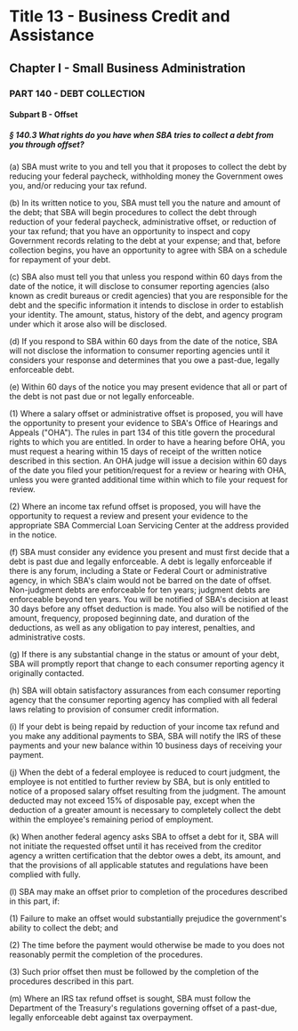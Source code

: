 
# Title 13 - Business Credit and Assistance
## Chapter I - Small Business Administration
### PART 140 - DEBT COLLECTION
#### Subpart B - Offset
##### § 140.3 What rights do you have when SBA tries to collect a debt from you through offset?

(a) SBA must write to you and tell you that it proposes to collect the debt by reducing your federal paycheck, withholding money the Government owes you, and/or reducing your tax refund.

(b) In its written notice to you, SBA must tell you the nature and amount of the debt; that SBA will begin procedures to collect the debt through reduction of your federal paycheck, administrative offset, or reduction of your tax refund; that you have an opportunity to inspect and copy Government records relating to the debt at your expense; and that, before collection begins, you have an opportunity to agree with SBA on a schedule for repayment of your debt.

(c) SBA also must tell you that unless you respond within 60 days from the date of the notice, it will disclose to consumer reporting agencies (also known as credit bureaus or credit agencies) that you are responsible for the debt and the specific information it intends to disclose in order to establish your identity. The amount, status, history of the debt, and agency program under which it arose also will be disclosed.

(d) If you respond to SBA within 60 days from the date of the notice, SBA will not disclose the information to consumer reporting agencies until it considers your response and determines that you owe a past-due, legally enforceable debt.

(e) Within 60 days of the notice you may present evidence that all or part of the debt is not past due or not legally enforceable.

(1) Where a salary offset or administrative offset is proposed, you will have the opportunity to present your evidence to SBA's Office of Hearings and Appeals ("OHA"). The rules in part 134 of this title govern the procedural rights to which you are entitled. In order to have a hearing before OHA, you must request a hearing within 15 days of receipt of the written notice described in this section. An OHA judge will issue a decision within 60 days of the date you filed your petition/request for a review or hearing with OHA, unless you were granted additional time within which to file your request for review.

(2) Where an income tax refund offset is proposed, you will have the opportunity to request a review and present your evidence to the appropriate SBA Commercial Loan Servicing Center at the address provided in the notice.

(f) SBA must consider any evidence you present and must first decide that a debt is past due and legally enforceable. A debt is legally enforceable if there is any forum, including a State or Federal Court or administrative agency, in which SBA's claim would not be barred on the date of offset. Non-judgment debts are enforceable for ten years; judgment debts are enforceable beyond ten years. You will be notified of SBA's decision at least 30 days before any offset deduction is made. You also will be notified of the amount, frequency, proposed beginning date, and duration of the deductions, as well as any obligation to pay interest, penalties, and administrative costs.

(g) If there is any substantial change in the status or amount of your debt, SBA will promptly report that change to each consumer reporting agency it originally contacted.

(h) SBA will obtain satisfactory assurances from each consumer reporting agency that the consumer reporting agency has complied with all federal laws relating to provision of consumer credit information.

(i) If your debt is being repaid by reduction of your income tax refund and you make any additional payments to SBA, SBA will notify the IRS of these payments and your new balance within 10 business days of receiving your payment.

(j) When the debt of a federal employee is reduced to court judgment, the employee is not entitled to further review by SBA, but is only entitled to notice of a proposed salary offset resulting from the judgment. The amount deducted may not exceed 15% of disposable pay, except when the deduction of a greater amount is necessary to completely collect the debt within the employee's remaining period of employment.

(k) When another federal agency asks SBA to offset a debt for it, SBA will not initiate the requested offset until it has received from the creditor agency a written certification that the debtor owes a debt, its amount, and that the provisions of all applicable statutes and regulations have been complied with fully.

(l) SBA may make an offset prior to completion of the procedures described in this part, if:

(1) Failure to make an offset would substantially prejudice the government's ability to collect the debt; and

(2) The time before the payment would otherwise be made to you does not reasonably permit the completion of the procedures.

(3) Such prior offset then must be followed by the completion of the procedures described in this part.

(m) Where an IRS tax refund offset is sought, SBA must follow the Department of the Treasury's regulations governing offset of a past-due, legally enforceable debt against tax overpayment.
